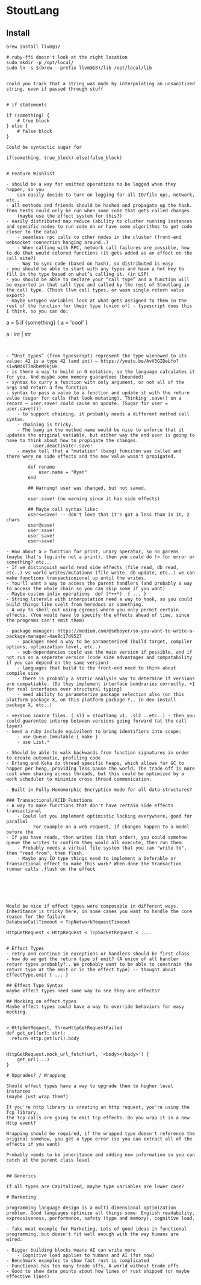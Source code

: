 # StoutLang

## Install

```
brew install llvm@17

# ruby-ffi doesn't look at the right location
sudo mkdir -p /opt/local/
sudo ln -s $(brew --prefix llvm@18)/lib /opt/local/lib


could you track that a string was made by interpolating an unsanitized string, even if passed through stuff


# if statements

if (something) {
    # true block
} else {
    # false block
}

Could be syntactic sugar for

if(something, true_block).else(false_block)


# Feature Wishlist

- should be a way for emitted operations to be logged when they happen, so you
    can easily decide to turn on logging for all IO/file ops, network, etc..
- all methods and friends should be hashed and propagate up the hash. Then tests could only be run when some code that gets called changes.
    (maybe use the effect system for this?)
- easily distributed map reduce (ability to cluster running instances and specific nodes to run code on or have some algorithms to get code closer to the data)
    - seamless rpc calls to other nodes in the cluster (front-end websocket connection hanging around..)
    - When calling with RPC, network call failures are possible, how to do that would colored functions (it gets added as an effect on the call site?)
    - Way to sync code (based on hash), so distributed is easy
- you should be able to start with any types and have a hot key to fill in the type based on what’s calling it. (in LSP)
- you should be able to declare your “call type” and a function will be exported in that call type and called by the rest of Stoutlang in the call type. (Think llvm call types, or wasm single return value export)
- maybe untyped variables look at what gets assigned to them in the rest of the function for their type (union of) - typescript does this I think, so you can do:
```
a = 5
if {something} {
    a = 'cool'
}

a : int | str
```\


- “Unit types” (from typescript) represent the type winnowed to its value: 42 is a type 42 (and int) — https://youtu.be/AvV3GIDeLfo?si=NWdkT7mRbeM9kjUH
- is there a way to build in O notation, so the language calculates it for you. And maybe some memory guarantees (bounded)
- syntax to curry a function with only argument, or not all of the args and return a few function
- syntax to pass a value to a function and update it with the return value (sugar for calls that look mutating). Thinking .save() on a record — user.save! could cause an update. (Sugar for user = user.save!())
    - to support chaining, it probably needs a different method call syntax.
    - chaining is tricky.
    - The bang in the method name would be nice to enforce that it updates the original variable, but either way the end user is going to have to think about how to propigate the changes.
        - user.deactivate!.save!
    - maybe tell that a "mutation" (bang) funciton was called and there were no side effects and the new value wasn't propigated.
        ```
        def rename
            user.name = "Ryan"
        end

        ## Warning! user was changed, but not saved.

        user.save! (no warning since it has side effects)

        ## Maybe call syntax like:
        user<=save! -- don't love that it's got a less than in it, 2 chars
        user@save!
        user:save!
        user'save!
        user~save!

- How about a > function for print, unary operator, so no parens (maybe that's log.info not a print), then you could do !> for error or something? etc...
- If we distinguish world read side effects (file read, db read, etc..) vs world writes/mutations (file write, db update, etc..) we can make functions transactionional up until the writes.
- You'll want a way to access the parent handlers (and probably a way to access the whole chain so you can skip some if you want)
- Maybe custom infix operations  def (*++*)  { ... }
- String literals with interpolation need a way to hook, so you could build things like svelt from heredocs or something.
- A way to shell out using cgroups where you only permit certain effects. (You would have to specify the effects ahead of time, since the programs can't emit them)

- package manager: https://medium.com/@sdboyer/so-you-want-to-write-a-package-manager-4ae9c17d9527
    - packages need a way to be parameterized (build target, compiler options, optimization level, etc..)
    - sub-dependencies could use the main version if possible, and if not run on a seperate version (code size advantages and compatability if you can depend on the same version)
    - languages that build to the front-end need to think about compile size
    - there is probably a static analysis way to determine if versions are compatiable. (Do they implement interface bondraries correctly, +1 for real interfaces over structural typing)
    - need ability to parameterize package selection also (on this platform package X, on this platform package Y.. in dev install package X, etc..)

- version source files. (.sl1 = stoutlang v1, .sl2 ..etc..) - then you could guarentee interop between versions going forward (at the call layer)
- need a ruby include equivilent to bring identifiers into scope:
    - use Queue.Immutable.{ make }
    - use List.*

- Should be able to walk backwards from function signatures in order to create automatic, profiling code
- Erlang and Koka do thread specific heaps, which allows for GC to happen per heap, providing less pause the world. The trade off is more cost when sharing across threads, but this could be optimized by a work scheduler to minimize cross thread communication.

- Built in Fully Homomorphic Encryption mode for all data structures?

### Transactional/ACID Functions
- A way to make functions that don't have certain side effects transactional
    - Could let you implement optimistic locking everywhere, good for parallel
        - For example on a web request, if changes happen to a model before the 
- If you have reads, then writes (in that order), you could somehow queue the writes to confirm they would all execute, then run them.
    - Probably needs a virtual file system that you can "write to", then "read from", then flush.
    - Maybe any IO type things need to implement a Deferable or Transactional effect to make this work? When done the transaction runner calls .flush on the effect






Would be nice if effect types were composable in different ways. Inheritance is tricky here, in some cases you want to handle the core reason for the failure 
DatabaseCallTimeout < TcpNetworkRequestTimeout

HttpGetRequest < HttpRequest < TcpSocketRequest < ....


# Effect Types
- retry and continue in exceptions or handlers should be first class
- how do we get the return type of emit? (A union of all handler return types probably?.. We probably want to be able to constrain the return type at the emit or in the effect type) -- thought about EffectType.emit { ... }

## Effect Type Syntax
maybe effect types need some way to see they are effects?

## Mocking on effect types
Maybe effect types could have a way to override behaviors for easy mocking.


> HttpGetRequest, ThrowHttpGetRequestFailed
def get_url(url: str):
  return Http.get(url).body


HttpGetRequest.mock_url_fetch(url, '<body></body>') {
    get_url(...)
}

# Upgrades? / Wrapping

Should effect types have a way to upgrade them to higher level instances
(maybe just wrap them?)

If you're http library is creating an http request, you're using the Tcp library,
the tcp calls are going to emit tcp effects. Do you wrap it in a new Http event?

Wrapping should be required, if the wrapped type doesn't reference the original somehow, you get a type error (so you can extract all of the effects if you want)

Probably needs to be inheritance and adding new information so you can catch at the parent class level


## Generics

If all types are Capitalized, maybe type variables are lower case?

# Marketing

programming language design is a multi dimensional optimization problem. Good languages optimize all things some: English readability, expressiveness, performance, safety (type and memory), cognitive load.

- fake meat example for Marketing. Lots of good ideas in functional programming, but doesn't fit well enough with the way humans are wired.

- Bigger building blocks means AI can write more
    - Cognitive load applies to humans and AI (for now)
- Benchmark examples to show fast rust is complicated
- Functional has too many trade offs. A world without trade offs
- Good to show data points about how lines of rust shipped (or maybe effective lines)